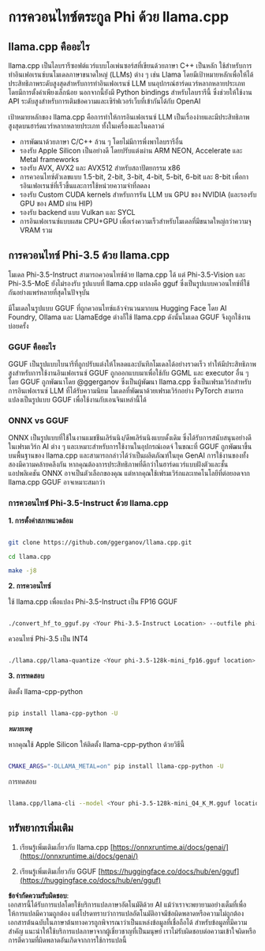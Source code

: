 # **การควอนไทซ์ตระกูล Phi ด้วย llama.cpp**

## **llama.cpp คืออะไร**

llama.cpp เป็นไลบรารีซอฟต์แวร์แบบโอเพ่นซอร์สที่เขียนด้วยภาษา C++ เป็นหลัก ใช้สำหรับการทำอินเฟอเรนซ์บนโมเดลภาษาขนาดใหญ่ (LLMs) ต่าง ๆ เช่น Llama โดยมีเป้าหมายหลักเพื่อให้ได้ประสิทธิภาพระดับสูงสุดสำหรับการทำอินเฟอเรนซ์ LLM บนอุปกรณ์ฮาร์ดแวร์หลากหลายประเภท โดยมีการตั้งค่าเพียงเล็กน้อย นอกจากนี้ยังมี Python bindings สำหรับไลบรารีนี้ ซึ่งช่วยให้ใช้งาน API ระดับสูงสำหรับการเติมข้อความและเซิร์ฟเวอร์เว็บที่เข้ากันได้กับ OpenAI

เป้าหมายหลักของ llama.cpp คือการทำให้การอินเฟอเรนซ์ LLM เป็นเรื่องง่ายและมีประสิทธิภาพสูงสุดบนฮาร์ดแวร์หลากหลายประเภท ทั้งในเครื่องและในคลาวด์

- การพัฒนาด้วยภาษา C/C++ ล้วน ๆ โดยไม่มีการพึ่งพาไลบรารีอื่น
- รองรับ Apple Silicon เป็นอย่างดี โดยปรับแต่งผ่าน ARM NEON, Accelerate และ Metal frameworks
- รองรับ AVX, AVX2 และ AVX512 สำหรับสถาปัตยกรรม x86
- การควอนไทซ์ตัวเลขแบบ 1.5-bit, 2-bit, 3-bit, 4-bit, 5-bit, 6-bit และ 8-bit เพื่อการอินเฟอเรนซ์ที่เร็วขึ้นและการใช้หน่วยความจำที่ลดลง
- รองรับ Custom CUDA kernels สำหรับการรัน LLM บน GPU ของ NVIDIA (และรองรับ GPU ของ AMD ผ่าน HIP)
- รองรับ backend แบบ Vulkan และ SYCL
- การอินเฟอเรนซ์แบบผสม CPU+GPU เพื่อเร่งความเร็วสำหรับโมเดลที่มีขนาดใหญ่กว่าความจุ VRAM รวม

## **การควอนไทซ์ Phi-3.5 ด้วย llama.cpp**

โมเดล Phi-3.5-Instruct สามารถควอนไทซ์ด้วย llama.cpp ได้ แต่ Phi-3.5-Vision และ Phi-3.5-MoE ยังไม่รองรับ รูปแบบที่ llama.cpp แปลงคือ gguf ซึ่งเป็นรูปแบบควอนไทซ์ที่ใช้กันอย่างแพร่หลายที่สุดในปัจจุบัน

มีโมเดลในรูปแบบ GGUF ที่ถูกควอนไทซ์แล้วจำนวนมากบน Hugging Face โดย AI Foundry, Ollama และ LlamaEdge ต่างก็ใช้ llama.cpp ดังนั้นโมเดล GGUF จึงถูกใช้งานบ่อยครั้ง

### **GGUF คืออะไร**

GGUF เป็นรูปแบบไบนารีที่ถูกปรับแต่งให้โหลดและบันทึกโมเดลได้อย่างรวดเร็ว ทำให้มีประสิทธิภาพสูงสำหรับการใช้งานอินเฟอเรนซ์ GGUF ถูกออกแบบมาเพื่อใช้กับ GGML และ executor อื่น ๆ โดย GGUF ถูกพัฒนาโดย @ggerganov ซึ่งเป็นผู้พัฒนา llama.cpp ซึ่งเป็นเฟรมเวิร์กสำหรับการอินเฟอเรนซ์ LLM ที่ได้รับความนิยม โมเดลที่พัฒนาด้วยเฟรมเวิร์กอย่าง PyTorch สามารถแปลงเป็นรูปแบบ GGUF เพื่อใช้งานกับเอนจินเหล่านี้ได้

### **ONNX vs GGUF**

ONNX เป็นรูปแบบที่ใช้ในงานแมชชีนเลิร์นนิง/ดีพเลิร์นนิงแบบดั้งเดิม ซึ่งได้รับการสนับสนุนอย่างดีในเฟรมเวิร์ก AI ต่าง ๆ และเหมาะสำหรับการใช้งานในอุปกรณ์เอดจ์ ในขณะที่ GGUF ถูกพัฒนาขึ้นบนพื้นฐานของ llama.cpp และสามารถกล่าวได้ว่าเป็นผลิตภัณฑ์ในยุค GenAI การใช้งานของทั้งสองมีความคล้ายคลึงกัน หากคุณต้องการประสิทธิภาพที่ดีกว่าในฮาร์ดแวร์แบบฝังตัวและชั้นแอปพลิเคชัน ONNX อาจเป็นตัวเลือกของคุณ แต่หากคุณใช้เฟรมเวิร์กและเทคโนโลยีที่ต่อยอดจาก llama.cpp GGUF อาจเหมาะสมกว่า

### **การควอนไทซ์ Phi-3.5-Instruct ด้วย llama.cpp**

**1. การตั้งค่าสภาพแวดล้อม**

```bash

git clone https://github.com/ggerganov/llama.cpp.git

cd llama.cpp

make -j8

```

**2. การควอนไทซ์**

ใช้ llama.cpp เพื่อแปลง Phi-3.5-Instruct เป็น FP16 GGUF

```bash

./convert_hf_to_gguf.py <Your Phi-3.5-Instruct Location> --outfile phi-3.5-128k-mini_fp16.gguf

```

ควอนไทซ์ Phi-3.5 เป็น INT4

```bash

./llama.cpp/llama-quantize <Your phi-3.5-128k-mini_fp16.gguf location> ./gguf/phi-3.5-128k-mini_Q4_K_M.gguf Q4_K_M

```

**3. การทดสอบ**

ติดตั้ง llama-cpp-python

```bash

pip install llama-cpp-python -U

```

***หมายเหตุ***

หากคุณใช้ Apple Silicon ให้ติดตั้ง llama-cpp-python ด้วยวิธีนี้

```bash

CMAKE_ARGS="-DLLAMA_METAL=on" pip install llama-cpp-python -U

```

การทดสอบ

```bash

llama.cpp/llama-cli --model <Your phi-3.5-128k-mini_Q4_K_M.gguf location> --prompt "<|user|>\nCan you introduce .NET<|end|>\n<|assistant|>\n"  --gpu-layers 10

```

## **ทรัพยากรเพิ่มเติม**

1. เรียนรู้เพิ่มเติมเกี่ยวกับ llama.cpp [https://onnxruntime.ai/docs/genai/](https://onnxruntime.ai/docs/genai/)

2. เรียนรู้เพิ่มเติมเกี่ยวกับ GGUF [https://huggingface.co/docs/hub/en/gguf](https://huggingface.co/docs/hub/en/gguf)

**ข้อจำกัดความรับผิดชอบ**:  
เอกสารนี้ได้รับการแปลโดยใช้บริการแปลภาษาอัตโนมัติด้วย AI แม้ว่าเราจะพยายามอย่างเต็มที่เพื่อให้การแปลมีความถูกต้อง แต่โปรดทราบว่าการแปลอัตโนมัติอาจมีข้อผิดพลาดหรือความไม่ถูกต้อง เอกสารต้นฉบับในภาษาต้นทางควรถูกพิจารณาว่าเป็นแหล่งข้อมูลที่เชื่อถือได้ สำหรับข้อมูลที่มีความสำคัญ แนะนำให้ใช้บริการแปลภาษาจากผู้เชี่ยวชาญที่เป็นมนุษย์ เราไม่รับผิดชอบต่อความเข้าใจผิดหรือการตีความที่ผิดพลาดอันเกิดจากการใช้การแปลนี้